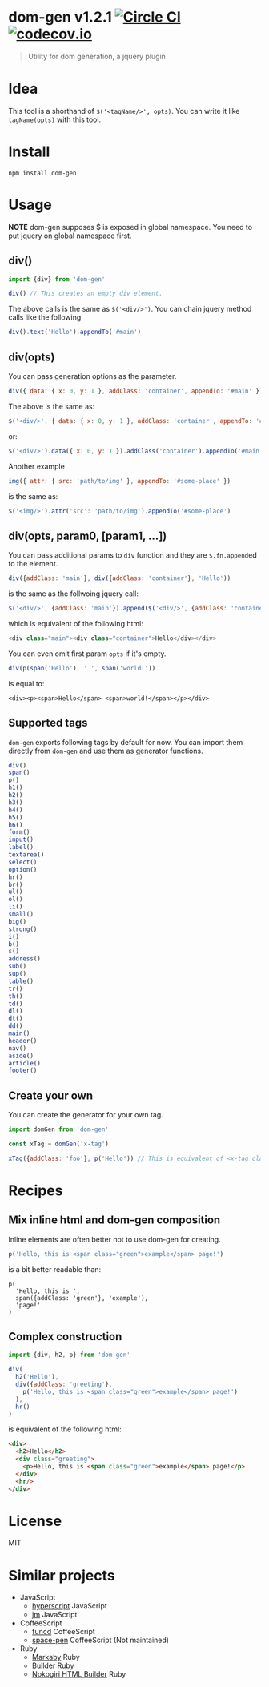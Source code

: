 # dom-gen v1.2.1 [![Circle CI](https://circleci.com/gh/kt3k/dom-gen.svg?style=svg)](https://circleci.com/gh/kt3k/dom-gen) [![codecov.io](https://codecov.io/github/kt3k/dom-gen/coverage.svg?branch=master)](https://codecov.io/github/kt3k/dom-gen?branch=master)

> Utility for dom generation, a jquery plugin

# Idea

This tool is a shorthand of `$('<tagName/>', opts)`. You can write it like `tagName(opts)` with this tool.

# Install

    npm install dom-gen

# Usage

**NOTE** dom-gen supposes $ is exposed in global namespace. You need to put jquery on global namespace first.

## div()

```js
import {div} from 'dom-gen'

div() // This creates an empty div element.
```

The above calls is the same as `$('<div/>')`. You can chain jquery method calls like the following

```js
div().text('Hello').appendTo('#main')
```

## div(opts)

You can pass generation options as the parameter.

```js
div({ data: { x: 0, y: 1 }, addClass: 'container', appendTo: '#main' })
```

The above is the same as:

```js
$('<div/>', { data: { x: 0, y: 1 }, addClass: 'container', appendTo: '#main' })
```

or:

```js
$('<div/>').data({ x: 0, y: 1 }).addClass('container').appendTo('#main')
```

Another example

```js
img({ attr: { src: 'path/to/img' }, appendTo: '#some-place' })
```

is the same as:

```js
$('<img/>').attr('src': 'path/to/img').appendTo('#some-place')
```

## div(opts, param0, [param1, ...])

You can pass additional params to `div` function and they are `$.fn.append`ed to the element.

```js
div({addClass: 'main'}, div({addClass: 'container'}, 'Hello'))
```

is the same as the follwoing jquery call:

```js
$('<div/>', {addClass: 'main'}).append($('<div/>', {addClass: 'container'}).append('Hello')
```
which is equivalent of the following html:

```js
<div class="main"><div class="container">Hello</div></div>
```

You can even omit first param `opts` if it's empty.

```js
div(p(span('Hello'), ' ', span('world!'))
```

is equal to:

```
<div><p><span>Hello</span> <span>world!</span></p></div>
```


## Supported tags

`dom-gen` exports following tags by default for now. You can import them directly from `dom-gen` and use them as generator functions.

```js
div()
span()
p()
h1()
h2()
h3()
h4()
h5()
h6()
form()
input()
label()
textarea()
select()
option()
hr()
br()
ul()
ol()
li()
small()
big()
strong()
i()
b()
s()
address()
sub()
sup()
table()
tr()
th()
td()
dl()
dt()
dd()
main()
header()
nav()
aside()
article()
footer()
```

## Create your own

You can create the generator for your own tag.

```js
import domGen from 'dom-gen'

const xTag = domGen('x-tag')

xTag({addClass: 'foo'}, p('Hello')) // This is equivalent of <x-tag class="foo"><p>Hello</p></x-tag>
```

# Recipes

## Mix inline html and dom-gen composition

Inline elements are often better not to use dom-gen for creating.

```js
p('Hello, this is <span class="green">example</span> page!')
```

is a bit better readable than:

```
p(
  'Hello, this is ',
  span({addClass: 'green'}, 'example'),
  'page!'
)
```

## Complex construction

```js
import {div, h2, p} from 'dom-gen'

div(
  h2('Hello'),
  div({addClass: 'greeting'},
    p('Hello, this is <span class="green">example</span> page!')
  ),
  hr()
)
```

is equivalent of the following html:

```html
<div>
  <h2>Hello</h2>
  <div class="greeting">
    <p>Hello, this is <span class="green">example</span> page!</p>
  </div>
  <hr/>
</div>
```

# License

MIT

# Similar projects

- JavaScript
  - [hyperscript][hyperscript] JavaScript
  - [jm][jm] JavaScript
- CoffeeScript
  - [funcd][funcd] CoffeeScript
  - [space-pen][space-pen] CoffeeScript (Not maintained)
- Ruby
  - [Markaby][Markaby] Ruby
  - [Builder][Builder] Ruby
  - [Nokogiri HTML Builder][Nokogiri HTML Builder] Ruby

[space-pen]: https://github.com/atom-archive/space-pen
[hyperscript]: https://github.com/dominictarr/hyperscript
[funcd]: https://github.com/mgutz/funcd
[jm]: https://github.com/smtlaissezfaire/jm
[Markaby]: https://github.com/markaby/markaby
[Builder]: https://github.com/jimweirich/builder
[Nokogiri HTML Builder]: http://www.rubydoc.info/github/sparklemotion/nokogiri/Nokogiri/HTML/Builder
